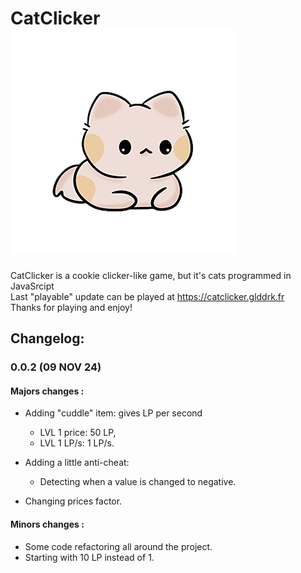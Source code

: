 # CatClicker <img src="assets/pastleCat.png" alt="The cute cat you should click on!"> <br>
CatClicker is a cookie clicker-like game, but it's cats programmed in JavaSrcipt <br>
Last "playable" update can be played at https://catclicker.glddrk.fr <br>
Thanks for playing and enjoy!

## Changelog:

### 0.0.2 (09 NOV 24)
#### Majors changes :
- Adding "cuddle" item: gives LP per second
    - LVL 1 price: 50 LP,
    - LVL 1 LP/s: 1 LP/s.

- Adding a little anti-cheat:
    - Detecting when a value is changed to negative.

- Changing prices factor.

#### Minors changes :
- Some code refactoring all around the project.
- Starting with 10 LP instead of 1.

